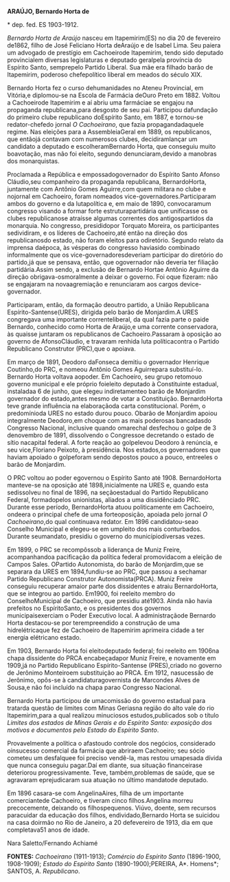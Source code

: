 **ARAÚJO, Bernardo Horta de**

\* dep. fed. ES 1903-1912.

*Bernardo Horta de Araújo* nasceu em Itapemirim(ES) no dia 20 de
fevereiro de1862, filho de José Feliciano Horta deAraújo e de Isabel
Lima. Seu paiera um advogado de prestígio em Cachoeirode Itapemirim,
tendo sido deputado provincialem diversas legislaturas e deputado
geralpela província do Espírito Santo, semprepelo Partido Liberal. Sua
mãe era filhado barão de Itapemirim, poderoso chefepolítico liberal em
meados do século XIX.

Bernardo Horta fez o curso dehumanidades no Ateneu Provincial, em
Vitória,e diplomou-se na Escola de Farmácia deOuro Preto em 1882. Voltou
a Cachoeirode Itapemirim e aí abriu uma farmáciae se engajou na
propaganda republicana,para desgosto de seu pai. Participou dafundação
do primeiro clube republicano doEspírito Santo, em 1887, e tornou-se
redator-chefedo jornal *O Cachoeirano*, que fazia propagandadaquele
regime. Nas eleições para a AssembleiaGeral em 1889, os republicanos,
que entãojá contavam com numerosos clubes, decidiramlançar um candidato
a deputado e escolheramBernardo Horta, que conseguiu muito boavotação,
mas não foi eleito, segundo denunciaram,devido a manobras dos
monarquistas.

Proclamada a República e empossadogovernador do Espírito Santo Afonso
Cláudio,seu companheiro da propaganda republicana, BernardoHorta,
juntamente com Antônio Gomes Aguirre,com quem militara no clube e
nojornal em Cachoeiro, foram nomeados vice-governadores.Participaram
ambos do governo e da lutapolítica e, em maio de 1890, convocaramum
congresso visando a formar forte estruturapartidária que unificasse os
clubes republicanose atraísse algumas correntes dos antigospartidos da
monarquia. No congresso, presididopor Torquato Moreira, os participantes
sedividiram, e os líderes de Cachoeiro,até então na direção dos
republicanosdo estado, não foram eleitos para odiretório. Segundo relato
da imprensa daépoca, às vésperas do congresso haviasido combinado
informalmente que os vice-governadoresdeveriam participar do diretório
do partido,já que se pensava, então, que ogovernador não deveria ter
filiação partidária.Assim sendo, a exclusão de Bernardo Hortae Antônio
Aguirre da direção obrigava-osmoralmente a deixar o governo. Foi oque
fizeram: não se engajaram na novaagremiação e renunciaram aos cargos
device-governador.

Participaram, então, da formação deoutro partido, a União Republicana
Espírito-Santense(URES), dirigida pelo barão de Monjardim.A URES
congregava uma importante correnteliberal, da qual fazia parte o paide
Bernardo, conhecido como Horta de Araújo,e uma corrente conservadora, às
quaisse juntaram os republicanos de Cachoeiro.Passaram à oposição ao
governo de AfonsoCláudio, e travaram renhida luta políticacontra o
Partido Republicano Construtor (PRC),que o apoiava.

Em março de 1891, Deodoro daFonseca demitiu o governador Henrique
Coutinho,do PRC, e nomeou Antônio Gomes Aguirrepara substituí-lo.
Bernardo Horta voltava aopoder. Em Cachoeiro, seu grupo retomouo governo
municipal e ele próprio foieleito deputado à Constituinte estadual,
instaladaa 6 de junho, que elegeu indiretamenteo barão de Monjardim
governador do estado,antes mesmo de votar a Constituição. BernardoHorta
teve grande influência na elaboraçãoda carta constitucional. Porém, o
predomínioda URES no estado durou pouco. Obarão de Monjardim apoiou
integralmente Deodoro,em choque com as mais poderosas bancadasdo
Congresso Nacional, inclusive quando omarechal desfechou o golpe de 3
denovembro de 1891, dissolvendo o Congressoe decretando o estado de
sítio nacapital federal. A forte reação ao golpelevou Deodoro à
renúncia, e seu vice,Floriano Peixoto, à presidência. Nos estados,os
governadores que haviam apoiado o golpeforam sendo depostos pouco a
pouco, entreeles o barão de Monjardim.

O PRC voltou ao poder egovernou o Espírito Santo até 1908. BernardoHorta
manteve-se na oposição até 1898,inicialmente na URES e, quando esta
sedissolveu no final de 1896, na seçãoestadual do Partido Republicano
Federal, formadopelos unionistas, aliados a uma dissidênciado PRC.
Durante esse período, BernardoHorta atuou politicamente em Cachoeiro,
ondeera o principal chefe de uma forteoposição, apoiada pelo jornal *O
Cachoeirano*,do qual continuava redator. Em 1896 candidatou-seao
Conselho Municipal e elegeu-se em umpleito dos mais conturbados. Durante
seumandato, presidiu o governo do municípiodiversas vezes.

Em 1899, o PRC se recompôssob a liderança de Muniz Freire, acompanhandoa
pacificação da política federal promovidacom a eleição de Campos Sales.
OPartido Autonomista, do barão de Monjardim,que se separara da URES em
1894,fundiu-se ao PRC, que passou a sechamar Partido Republicano
Construtor Autonomista(PRCA). Muniz Freire conseguiu recuperar amaior
parte dos dissidentes e atraiu BernardoHorta, que se integrou ao
partido. Em1900, foi reeleito membro do ConselhoMunicipal de Cachoeiro,
que presidiu até1903. Ainda não havia prefeitos no EspíritoSanto, e os
presidentes dos governos municipaisexerciam o Poder Executivo local. A
administraçãode Bernardo Horta destacou-se por terempreendido a
construção de uma hidrelétricaque fez de Cachoeiro de Itapemirim
aprimeira cidade a ter energia elétricano estado.

Em 1903, Bernardo Horta foi eleitodeputado federal; foi reeleito em
1906na chapa dissidente do PRCA encabeçadapor Muniz Freire, e novamente
em 1909,já no Partido Republicano Espírito-Santense (PRES),criado no
governo de Jerônimo Monteiroem substituição ao PRCA. Em 1912, nasucessão
de Jerônimo, opôs-se à candidaturagovernista de Marcondes Alves de
Sousa,e não foi incluído na chapa parao Congresso Nacional.

Bernardo Horta participou de umacomissão do governo estadual para
tratarda questão de limites com Minas Geriasna região do alto vale do
rio Itapemirim,para a qual realizou minuciosos estudos,publicados sob o
título *Limites dos estados de Minas Gerais e do Espírito Santo:
exposição dos motivos e documentos pelo Estado do Espírito Santo*.

Provavelmente a política o afastoudo controle dos negócios, considerado
oinsucesso comercial da farmácia que abriraem Cachoeiro; seu sócio
cometeu um desfalquee foi preciso vendê-la, mas restou umapesada dívida
que nunca conseguiu pagar.Daí em diante, sua situação financeirase
deteriorou progressivamente. Teve, também,problemas de saúde, que se
agravaram eprejudicaram sua atuação no último mandatode deputado.

Em 1896 casara-se com AngelinaAires, filha de um importante
comerciantede Cachoeiro, e tiveram cinco filhos.Angelina morreu
precocemente, deixando os filhospequenos. Viúvo, doente, sem recursos
paracuidar da educação dos filhos, endividado,Bernardo Horta se suicidou
na casa doirmão no Rio de Janeiro, a 20 defevereiro de 1913, dia em que
completava51 anos de idade.

Nara Saletto/Fernando Achiamé

**FONTES:** *Cachoeirano* (1911-1913); *Comércio do Espírito Santo*
(1896-1900, 1908-1909); *Estado do Espírito Santo* (1890-1900);PEREIRA,
A*. Homens*; SANTOS, A. *Republicano*.
